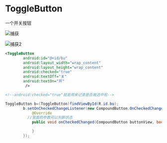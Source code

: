 # ToggleButton

一个开关按钮

![捕获](E:\Android第一行代码，笔记\ToggleButton\捕获.PNG)

![捕获2](E:\Android第一行代码，笔记\ToggleButton\捕获2.PNG)

~~~xml
<ToggleButton
        android:id="@+id/bu"
        android:layout_width="wrap_content"
        android:layout_height="wrap_content"
        android:checked="true"
        android:textOff="关"
        android:textOn="开"
         />

<!--android:checked="true"就是用来记录是否被选中啦-->
~~~

~~~java
ToggleButton b=(ToggleButton)findViewById(R.id.bu);
        b.setOnCheckedChangeListener(new CompoundButton.OnCheckedChangeListener() {
            @Override
          //里面的参数可以判断状态
            public void onCheckedChanged(CompoundButton buttonView, boolean isChecked) {

            }
        });
~~~

